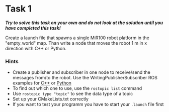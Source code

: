 # Task 1

***Try to solve this task on your own and do not look at the solution until you have completed this task!***

Create a launch file that spawns a single MiR100 robot platform in the "empty_world" map. Than write a node that moves the robot 1 m in x direction with C++ or Python.

### Hints

- Create a publisher and subscriber in one node to receive/send the messages from/to the robot.  Use the WritingPublisherSubscriber ROS examples for [C++](http://wiki.ros.org/ROS/Tutorials/WritingPublisherSubscriber%28c%2B%2B%29 "WritingPublisherSubscriber(c++)") or [Python](http://wiki.ros.org/ROS/Tutorials/WritingPublisherSubscriber%28python%29 "WritingPublisherSubscriber(python)")
- To find out which one to use, use the `rostopic list` command
- Use `rostopic type "topic"` to see the data type of a topic
- Set up your CMakeLists.txt correctly
- If you want to test your programm you have to start your `.launch` file first
